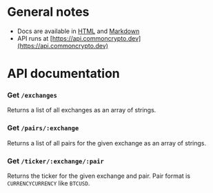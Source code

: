 # General notes

- Docs are available in [HTML](https://api.commoncrypto.dev) and [Markdown](https://api.commoncrypto.dev/md)
- API runs at [https://api.commoncrypto.dev](https://api.commoncrypto.dev)

# API documentation

### Get `/exchanges`

Returns a list of all exchanges as an array of strings.

### Get `/pairs/:exchange`

Returns a list of all pairs for the given exchange as an array of strings.

### Get `/ticker/:exchange/:pair`

Returns the ticker for the given exchange and pair. Pair format is `CURRENCYCURRENCY` like `BTCUSD`.
